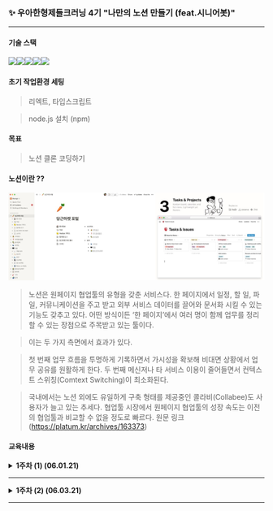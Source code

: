 ###  ✨ 우아한형제들크러닝 4기 "나만의 노션 만들기 (feat.시니어봇)" 
---
#### 기술 스택

<img src="https://img.shields.io/badge/javascript-F7DF1E?style=for-the-badge&logo=javascript&logoColor=black"><img src="https://img.shields.io/badge/react-61DAFB?style=for-the-badge&logo=react&logoColor=black"><img src="https://img.shields.io/badge/node.js-4FC08D?style=for-the-badge&logo=node.js&logoColor=white"><img src="https://img.shields.io/badge/github-181717?style=for-the-badge&logo=github&logoColor=white"><img src="https://img.shields.io/badge/typescript-7952B3?style=for-the-badge&logo=typescript&logoColor=white">

#### 초기 작업환경 세팅

> 리엑트, 타입스크립트

> node.js 설치 (npm)

#### 목표

> 노션 클론 코딩하기

#### 노션이란 ??

<img src="./main/img1.png"  width="1000"> 

> 노션은 원페이지 협업툴의 유형을 갖춘 서비스다. 
> 한 페이지에서 일정, 할 일, 파일, 커뮤니케이션을 주고 받고 외부 서비스 데이터를 끌어와 문서화 시킬 수 있는 기능도 갖추고 있다. 
> 어떤 방식이든 ‘한 페이지’에서 여러 명이 함께 업무를 정리할 수 있는 장점으로 주목받고 있는 툴이다.

> 이는 두 가지 측면에서 효과가 있다. 

> 첫 번째 업무 흐름을 투명하게 기록하면서 가시성을 확보해 비대면 상황에서 업무 공유를 원활하게 한다. 
> 두 번째 메신저나 타 서비스 이용이 줄어들면서 컨텍스트 스위칭(Comtext Switching)이 최소화된다. 

> 국내에서는 노션 외에도 유일하게 구축 형태를 제공중인 콜라비(Collabee)도 사용자가 늘고 있는 추세다. 
> 협업툴 시장에서 원페이지 협업툴의 성장 속도는 이전의 협업툴과 비교할 수 없을 정도로 빠르다. 
> 원문 링크(https://platum.kr/archives/163373)

#### 교육내용

<details>
<summary>
 <b>1주차 (1) (06.01.21)</b>
</summary>
<div markdown="1">

<br>
 <b>김민태 기술이사님과 함께한 오리엔테이션(OT) </b><br><br>
 <b>질문 4가지?</b><br><br>
 <p>
  <b>1. 시니어가 왜 필요할까? </b><br>
 주니어 개발자들이란 경주마같다. 앞으로 달릴 수 있는 힘과 체력은 충분하지만 옆을 돌아보기란 어렵지 않을까? <br>
 시니어들이 방향성을 잡아 줄 수 있는 역할..? 문제해결에 충분한 경험이 있기 때문에..<br><br>
  <b>2. 실무적 코드란 무엇일까?</b><br>
 유지보수가 쉬운 코드? 너무 추상적이라... <br>
 좀더 구체적으로 말해보자면, 직관적으로 이해가 가는.. <br>
 프레임워크를 사용해서 쉬운 구조로 모듈을 구성하고 테스팅도 쉽게 해보는.. 그런느낌의 코드가 아닐까 <br>
 사실 개발자로서 실무경험이 전무하다보니 실무적 코드에 대한 개념이 부족..<br><br>
  <b>3. HandsOn은 누가 잘하나?(하루에 다루는 코드량)</b><br>
 사실 다루는 코드량이 많다고해서 일을 더 많이한다는 의미는 아닐듯 싶다. <br>
 물론 조금더 알기 쉬운 코드, 단순 반복 업무라고해서 쉬운 일은 아니겠지만 다루는 코드량 보다는 코드의 질이 더 중요하지않을까?<br><br>
  <b>4. 개발을 잘한다는 것은 무엇일까?</b><br>
 사실 위의 질문과 본질적으로 비슷한 의미지 않을까 싶다. 개발을 잘하기 위해선 여러조건이 필요하다. <br>
 외적으로는 팀내의 커뮤니케이션, 업무 분담 부터 시작해서 코드작성 배포 등 여러가지로... <br>
 기본적인 기획적 확인사항부터 기술적인 확인사항까지 효율적으로 유연하게 진행하는 것이 개발을 잘하는 것일듯 싶다..<br>
 </p>
 </div>
</details>

--- 

<details>
<summary>
 <b> 1주차 (2) (06.03.21)</b>
</summary>
<div markdown="1">
<br>
 <b>“기획: 노션 만들기”</b><br><br>
민태님께서 렉쳐를 진행하기에 앞서 두가지에 놀라셨다고 한다.<br><br>
첫 번째는 생각보다 많은 분들이 레포를 작성해주셨다고한다.<br>
아마 확인하신 것은  30개정도 된다고 하셨는데 시간적 여유가 하루밖에 되지 않 상황에서 40분 이상 작성..?<br><br>
두 번째는 몇분을 제외하고 나머지분들의 레포는 npx create-react 정도.. Hello! World! 수준이라서 놀라셨다고 한다.. <br>
이때 매우 뜨끔했다...<br><br>
전반적으로 consensus가 부족했던 탓이라고 하셨는데 사실 레포가 아쉽지 않았나 싶다.. <br>
이런 류의 작업을 처음하다보니 무엇부터 해야할지를 몰랐다는..<br><br>
예를 들면 나만의 노션을 어떻게 만들것인가?<br>
목표 설정, 빌드 환경은…? 배포환경은..? 등과 같은 기술적인 확인사항, 기획적 확인사항에 <br>
기초한 컨센이 없는 탓에 이를 위해서 기획단계에서 신경써야 할 부분에 관하여 피드백 해주셨다.<br><br>
대략 정리한 포인트는 3가지 정도로 이해했다.<br>
1. 목표 설정, 2. 기술적 확인사항, 3. 기획적 확인사항<br><br>
첫 번째는 목표 설정이다.<br><br>
간단하게 resource 적인 부분, public 또는 private 으로 회원으로 또는 비회원으로 구성할 것인가
<br>마크다운 기반의 문서인가 등의 부분을 point out 해주셨다.<br><br>
두 번째는 기술적인 확인사항이다. <br><br>
해본적이 있는(없는) 기술 난제가 있는지? 구현 시 시간은 얼마나 걸리는지.. <br>
(시간적 제약) 빌드 환경은..? 배포 환경은 …? 코드의 규모 , 구조는..? <br>
기존의 방식을 그대로 구현할 것인지 혹은 다르게 시도해보고 싶은게 있는지? 등등이 필요한거같다.<br><br>
세 번째는 기획적 확인사항이다.<br><br>
poc? 혹은 prototyping? 만약 리팩토링 한다면 근본적인 이유는? 등이다. <br>
사실 각각의 개념에 대해선 조금더 공부가 필요할것 같다.<br><br>
렉쳐 초반에 김홍정님이 직접 정리한 레포를 발표했는데, 생각보다 많은 부분을 정리 해주셔서 공용레포로 선정되었다.<br><br>
하지만, 제안한 토스트 유아이가 마크다운 기반의 에디터이고 바닐라js 를 사용해야하는 탓에 draftjs와 slatejs를 추천해 주셨고, <br>
이에 관하여 개발자라면 내가 만든것은 무엇이라고 정의해야하는가, 개발원칙은..? <br>
등을 강조하셨는데 이에 대해 상당히 공감했다. <br><br>
결론적으로 해야할 부분을 point out 해주셨는데 이는 다음과 같다. <br><br>
우리의 노션은 회원서비스를 포함한 간단한 문서공유 서비스(단일파일 , 친구들 끼리 공유하는 수준)이다. <br>
다음 시간까지 구글 OAuth를 통해 아이디를 연동하고 slatejs 와 draftjs 기반의 간단한 프로토타입을 제작하여 공유하는..? <br><br>
다음 시간에는 작업한 레포에서 코드기반의 렉쳐를 하신다고 한다.<br>
 
 </div>
</details>

---
